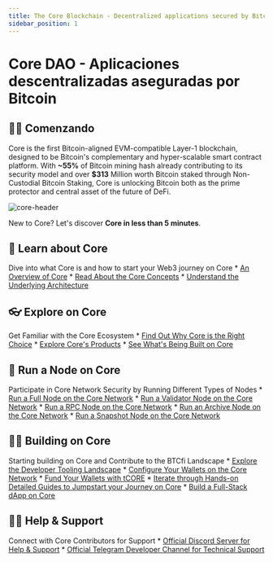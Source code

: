 ```yaml
---
title: The Core Blockchain - Decentralized applications secured by Bitcoin
sidebar_position: 1
---
```


# Core DAO - Aplicaciones descentralizadas aseguradas por Bitcoin

## 👨‍💻 Comenzando

Core is the first Bitcoin-aligned EVM-compatible Layer-1 blockchain, designed to be Bitcoin's complementary and hyper-scalable smart contract platform. With **~55%** of Bitcoin mining hash already contributing to its security model and over **$313** Million worth Bitcoin staked through Non-Custodial Bitcoin Staking, Core is unlocking Bitcoin both as the prime protector and central asset of the future of DeFi.

![core-header](../static/img/core-header.png)

New to Core? Let's discover **Core in less than 5 minutes**.

## 📔 Learn about Core

Dive into what Core is and how to start your Web3 journey on Core
\* [An Overview of Core](./Learn/introduction/what-is-core-chain.md)
\* [Read About the Core Concepts](category/core-concepts)
\* [Understand the Underlying Architecture](./Learn/core-concepts/architecture.md)

## 👓 Explore on Core

Get Familiar with the Core Ecosystem
\* [Find Out Why Core is the Right Choice](./Learn/introduction/why-core-chain.md)
\* [Explore Core's Products](category/products)
\* [See What's Being Built on Core](https://coredao.org/explore/ecosystem)

## 🔌 Run a Node on Core

Participate in Core Network Security by Running Different Types of Nodes
\* [Run a Full Node on the Core Network](./Node/Full-Node/on-mainnet.md)
\* [Run a Validator Node on the Core Network](./Node/config/validator-node-config.md)
\* [Run a RPC Node on the Core Network](./Node/config/rpc-node-config.md)
\* [Run an Archive Node on the Core Network](./Node/config/archive-node-config.md)
\* [Run a Snapshot Node on the Core Network](./Node/config/snapshot-node-config.md)

## 👨‍🔧 Building on Core

Starting building on Core and Contribute to the BTCfi Landscape
\* [Explore the Developer Tooling Landscape](./Dev-Guide/dev-tools.md)
\* [Configure Your Wallets on the Core Network](./Dev-Guide/core-testnet-wallet-config.md)
\* [Fund Your Wallets with tCORE](./Dev-Guide/core-faucet.md)
\* [Iterate through Hands-on Detailed Guides to Jumpstart your Journey on Core](category/dev-guides)
\* [Build a Full-Stack dApp on Core](./Dev-Guide/dapp-on-core.md)

## 🙋‍♀️ Help & Support

Connect with Core Contributors for Support
\* [Official Discord Server for Help & Support](https://discord.com/invite/coredaoofficial)
\* [Official Telegram Developer Channel for Technical Support](https://t.me/CoreDAOTelegram)
